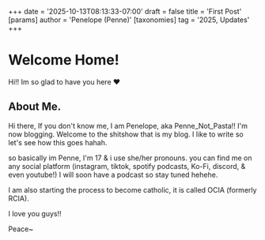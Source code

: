 +++
date = '2025-10-13T08:13:33-07:00'
draft = false
title = 'First Post'
[params]
    author = 'Penelope (Penne)'
[taxonomies]
  tag = '2025, Updates'
+++

# Welcome Home!

Hi!! Im so glad to have you here ❤

## About Me.

Hi there, If you don't know me, I am Penelope, aka Penne_Not_Pasta!! I'm now blogging. Welcome to the shitshow that is my blog. I like to write so let's see how this goes hahah.

so basically im Penne, I'm 17 & i use she/her pronouns. you can find me on any social platform (instagram, tiktok, spotify podcasts, Ko-Fi, discord, & even youtube!) I will soon have a podcast so stay tuned hehehe.

I am also starting the process to become catholic, it is called OCIA (formerly RCIA).

I love you guys!!

Peace~